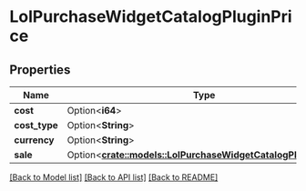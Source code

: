 # LolPurchaseWidgetCatalogPluginPrice

## Properties

Name | Type | Description | Notes
------------ | ------------- | ------------- | -------------
**cost** | Option<**i64**> |  | [optional]
**cost_type** | Option<**String**> |  | [optional]
**currency** | Option<**String**> |  | [optional]
**sale** | Option<[**crate::models::LolPurchaseWidgetCatalogPluginSale**](LolPurchaseWidgetCatalogPluginSale.md)> |  | [optional]

[[Back to Model list]](../README.md#documentation-for-models) [[Back to API list]](../README.md#documentation-for-api-endpoints) [[Back to README]](../README.md)


